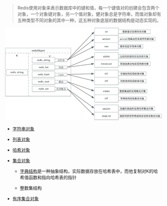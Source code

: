 > Redis使用对象来表示数据库中的键和值，每一个键值对的创建会包含两个对象，一个对象键对象，另一个值对象，健对象总是字符串，而值对象却有五种类型不同对象的其中一种，这五种对象底层的数据结构是动态实现的。

![](/assets/redis-对象.png)

* [字符串对象](/sdsdong-tai-zi-fu-4e3229.md)

* [列表对象](/dui-xiang/lie-biao-dui-xiang.md)

* [哈希对象](/dui-xiang/ha-xi-dui-xiang.md) 

* [集合对象](/dui-xiang/ji-he-dui-xiang.md)
   
    * [字典结构](/zi-dian.md)是一种抽象结构，实际数据存放在哈希表中，而他复制对K的哈希值函数和指向哈希表的指针
         
    * 整数集结构
    

* [有序集合对象](/dui-xiang/you-xu-ji-he-dui-xiang.md)












